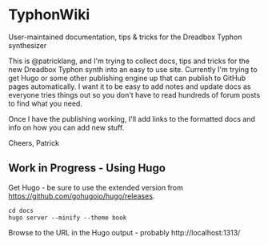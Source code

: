 # TyphonWiki
User-maintained documentation, tips &amp; tricks for the Dreadbox Typhon synthesizer

This is @patricklang, and I'm trying to collect docs, tips and tricks for the new Dreadbox Typhon synth into an easy to use site. Currently I'm trying to get Hugo or some other publishing engine up that can publish to GitHub pages automatically. I want it to be easy to add notes and update docs as everyone tries things out so you don't have to read hundreds of forum posts to find what you need.

Once I have the publishing working, I'll add links to the formatted docs and info on how you can add new stuff.

Cheers,
Patrick





## Work in Progress - Using Hugo

Get Hugo - be sure to use the extended version from https://github.com/gohugoio/hugo/releases.

```
cd docs
hugo server --minify --theme book
```

Browse to the URL in the Hugo output - probably http://localhost:1313/